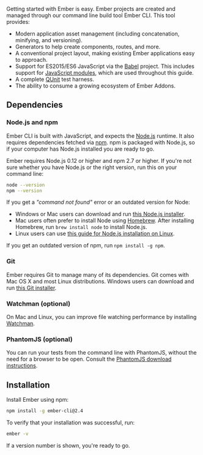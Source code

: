 Getting started with Ember is easy. Ember projects are created and managed
through our command line build tool Ember CLI.
This tool provides:

* Modern application asset management (including concatenation, minifying, and versioning).
* Generators to help create components, routes, and more.
* A conventional project layout, making existing Ember applications easy to approach.
* Support for ES2015/ES6 JavaScript via the [Babel](http://babeljs.io/docs/learn-es2015/) project. This includes support for [JavaScript modules](http://exploringjs.com/es6/ch_modules.html), which are used throughout this guide.
* A complete [QUnit](https://qunitjs.com/) test harness.
* The ability to consume a growing ecosystem of Ember Addons.

## Dependencies

### Node.js and npm

Ember CLI is built with JavaScript, and expects the [Node.js](https://nodejs.org/)
runtime. It also requires dependencies fetched via [npm](https://www.npmjs.com/). npm is packaged with Node.js, so if your computer has Node.js
installed you are ready to go.

Ember requires Node.js 0.12 or higher and npm 2.7 or higher.
If you're not sure whether you have Node.js or the right version, run this on your
command line:

```bash
node --version
npm --version
```

If you get a *"command not found"* error or an outdated version for Node:

* Windows or Mac users can download and run [this Node.js installer](http://nodejs.org/download/).
* Mac users often prefer to install Node using [Homebrew](http://brew.sh/). After
installing Homebrew, run `brew install node` to install Node.js.
* Linux users can use [this guide for Node.js installation on Linux](https://github.com/joyent/node/wiki/Installing-Node.js-via-package-manager).

If you get an outdated version of npm, run `npm install -g npm`.

### Git

Ember requires Git to manage many of its dependencies. Git comes with Mac OS
X and most Linux distributions. Windows users can
download and run [this Git installer](http://git-scm.com/download/win).

### Watchman (optional)

On Mac and Linux, you can improve file watching performance by installing [Watchman](https://facebook.github.io/watchman/docs/install.html).

### PhantomJS (optional)

You can run your tests from the command line with PhantomJS, without the
need for a browser to be open. Consult the [PhantomJS download instructions](http://phantomjs.org/download.html).

## Installation

Install Ember using npm:

```bash
npm install -g ember-cli@2.4
```

To verify that your installation was successful, run:

```bash
ember -v
```

If a version number is shown, you're ready to go.
